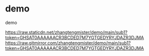 # demo
demo

https://raw.staticdn.net/zhangtengmister/demo/main/sub1?token=GHSAT0AAAAAACR3BCDED7M7YGTGEDYRYJDAZR3DJMA
https://raw.gitmirror.com/zhangtengmister/demo/main/sub1?token=GHSAT0AAAAAACR3BCDED7M7YGTGEDYRYJDAZR3DJMA

